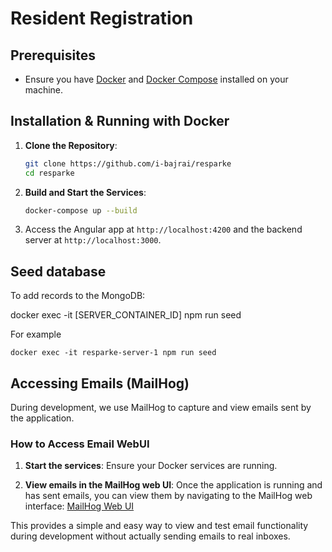 
# Resident Registration

## Prerequisites

- Ensure you have [Docker](https://docs.docker.com/get-docker/) and [Docker Compose](https://docs.docker.com/compose/install/) installed on your machine.

## Installation & Running with Docker

1. **Clone the Repository**:
   ```bash
   git clone https://github.com/i-bajrai/resparke
   cd resparke
   ```

2. **Build and Start the Services**:
   ```bash
   docker-compose up --build
   ```

3. Access the Angular app at `http://localhost:4200` and the backend server at `http://localhost:3000`.

## Seed database

To add records to the MongoDB:

docker exec -it  [SERVER_CONTAINER_ID] npm run seed

For example

`docker exec -it resparke-server-1 npm run seed`

## Accessing Emails (MailHog)

During development, we use MailHog to capture and view emails sent by the application. 

### How to Access Email WebUI

1. **Start the services**: Ensure your Docker services are running.

2. **View emails in the MailHog web UI**: Once the application is running and has sent emails, you can view them by navigating to the MailHog web interface:
   [MailHog Web UI](http://localhost:8025)

This provides a simple and easy way to view and test email functionality during development without actually sending emails to real inboxes.
